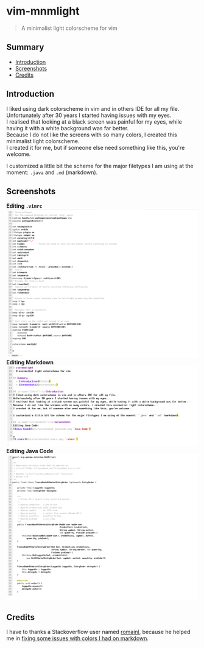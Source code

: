 # vim-mnmlight
> A minimalist light colorscheme for vim

## Summary
  * [Introduction](#intro)
  * [Screenshots](#screenshots)
  * [Credits](#credits)

## <a name="intro"></a>Introduction
I liked using dark colorscheme in vim and in others IDE for all my file.  
Unfortunately after 30 years I started having issues with my eyes.  
I realised that looking at a black screen was painful for my eyes, while having it with a white background was far better.  
Because I do not like the screens with so many colors, I created this minimalist light colorscheme.  
I created it for me, but if someone else need something like this, you're welcome.  

I customized a little bit the scheme for the major filetypes I am using at the moment: `.java` and `.md` (markdown).

## <a name="screenshots"></a>Screenshots
**Editing `.vimrc`**
![.vimrc](docs/screenshot-vimrc.png ".vimrc")
**Editing Markdown**
![Markdown](docs/screenshot-markdown.png "Markdown")
**Editing Java Code**
![Java Code](docs/screenshot-javacode.png "Java Code")

## <a name="credits"></a>Credits
I have to thanks a Stackoverflow user named [romainl](https://stackoverflow.com/users/546861/romainl), 
because he helped me in [fixing some issues with colors I had on markdown](https://stackoverflow.com/questions/67658596/how-to-change-colors-of-local-anchors-in-headers).
